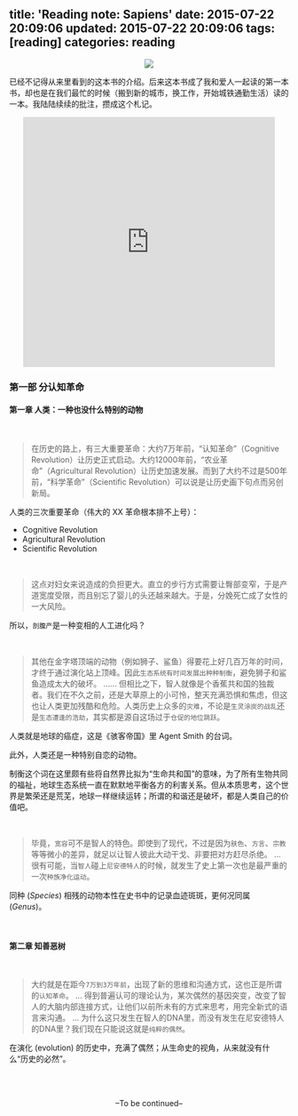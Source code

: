 title: 'Reading note: Sapiens'
date: 2015-07-22 20:09:06
updated: 2015-07-22 20:09:06
tags: [reading] 
categories: reading
---

<div align=center>
<img src="http://daweih.github.io/images/sapiens.jpg">
</div>

已经不记得从来里看到的这本书的介绍。后来这本书成了我和爱人一起读的第一本书，却也是在我们最忙的时候（搬到新的城市，换工作，开始城铁通勤生活）读的一本。我陆陆续续的批注，攒成这个札记。

<div align=center>
<iframe scrolling="value" src="http://daweih.github.io/js/sapiens.html/index.html" width=90% height=450px frameborder="0" scrolling="yes"></iframe>
</div>

### 第一部 分认知革命

#### 第一章 人类：一种也没什么特别的动物
<br>

>在历史的路上，有三大重要革命：大约7万年前，“认知革命”（Cognitive Revolution）让历史正式启动。大约12000年前，“农业革命”（Agricultural Revolution）让历史加速发展。而到了大约不过是500年前，“科学革命”（Scientific Revolution）可以说是让历史画下句点而另创新局。

人类的三次重要革命（伟大的 XX 革命根本排不上号）：
  - Cognitive Revolution
  - Agricultural Revolution
  - Scientific Revolution

<br>

> 这点对妇女来说造成的负担更大。直立的步行方式需要让臀部变窄，于是产道宽度受限，而且别忘了婴儿的头还越来越大。于是，分娩死亡成了女性的一大风险。

所以，`剖腹产`是一种变相的人工进化吗？

<br>

>其他在金字塔顶端的动物（例如狮子、鲨鱼）得要花上好几百万年的时间，才终于通过演化站上顶峰。因此`生态系统有时间发展出种种制衡`，避免狮子和鲨鱼造成太大的破坏。
......
但相比之下，智人就像是个香蕉共和国的独裁者。我们在不久之前，还是大草原上的小可怜，整天充满恐惧和焦虑，但这也让人类更加残酷和危险。人类历史上众多的`灾难`，不论是`生灵涂炭的战乱`还是`生态遭逢的浩劫`，其实都是源自这场过于`仓促的地位跳跃`。

人类就是地球的癌症，这是《骇客帝国》里 Agent Smith 的台词。

此外，人类还是一种特别自恋的动物。

制衡这个词在这里颇有些将自然界比拟为“生命共和国”的意味，为了所有生物共同的福祉，地球生态系统一直在默默地平衡各方的利害关系。但从本质思考，这个世界是繁荣还是荒芜，地球一样继续运转；所谓的和谐还是破坏，都是人类自己的价值吧。

<br>

>毕竟，`宽容`可不是智人的特色。即使到了现代，不过是因为`肤色`、`方言`、`宗教`等等微小的差异，就足以让智人彼此大动干戈、非要把对方赶尽杀绝。
...
很有可能，当`智人`碰上`尼安德特人`的时候，就发生了史上第一次也是最严重的一次`种族净化运动`。

同种 (*Species*) 相残的动物本性在史书中的记录血迹斑斑，更何况同属 (*Genus*)。

<br>

#### 第二章 知善恶树

<br>

>大约就是在距今`7万到3万年前`，出现了新的思维和沟通方式，这也正是所谓的`认知革命`。
...
得到普遍认可的理论认为，某次偶然的基因突变，改变了智人的大脑内部连接方式，让他们以前所未有的方式来思考，用完全新式的语言来沟通。
...
为什么这只发生在智人的DNA里，而没有发生在尼安德特人的DNA里？我们现在只能说这就是`纯粹的偶然`。

在演化 (evolution) 的历史中，充满了偶然；从生命史的视角，从来就没有什么“历史的必然”。

<br><br><center>–To be continued–

